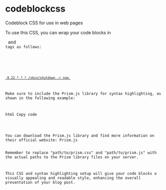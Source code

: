 # codeblockcss
Codeblock CSS for use in web pages


To use this CSS, you can wrap your code blocks in <pre> and <code> tags as follows:
#
[<pre class="line-numbers">
  <code class="language-bash">
    0 22 * * * /sbin/shutdown -r now
  </code>
</pre>](https://github.com/aukiman/codeblockcss/blob/1013cc56b66f8a698889ddeffb4dd6e574c85cae/codeblock-example.html)

Make sure to include the Prism.js library for syntax highlighting, as shown in the following example:

html
Copy code
<link rel="stylesheet" href="path/to/prism.css" />
<script src="path/to/prism.js"></script>
You can download the Prism.js library and find more information on their official website: Prism.js

Remember to replace "path/to/prism.css" and "path/to/prism.js" with the actual paths to the Prism library files on your server.

This CSS and syntax highlighting setup will give your code blocks a visually appealing and readable style, enhancing the overall presentation of your blog post.

